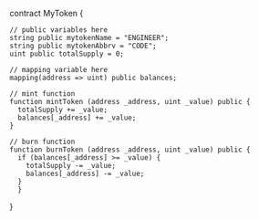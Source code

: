contract MyToken {

    // public variables here
    string public mytokenName = "ENGINEER";
    string public mytokenAbbrv = "CODE";
    uint public totalSupply = 0;

    // mapping variable here
    mapping(address => uint) public balances;

    // mint function
    function mintToken (address _address, uint _value) public {
      totalSupply += _value;
      balances[_address] += _value;
    }

    // burn function
    function burnToken (address _address, uint _value) public {
      if (balances[_address] >= _value) {
        totalSupply -= _value;
        balances[_address] -= _value;
      }
      }

}
